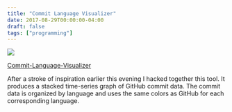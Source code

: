 ```yaml
---
title: "Commit Language Visualizer"
date: 2017-08-29T00:00:00-04:00
draft: false
tags: ["programming"]
---
```


![](/blog/image/commit-viz/example.png)

[Commit-Language-Visualizer](https://github.com/danthedaniel/Commit-Language-Visualizer)

After a stroke of inspiration earlier this evening I hacked together this tool. It produces a stacked time-series graph of GitHub commit data. The commit data is organized by language and uses the same colors as GitHub for each corresponding language.

